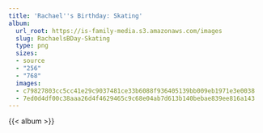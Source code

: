 ```yaml
---
title: 'Rachael''s Birthday: Skating'
album:
  url_root: https://is-family-media.s3.amazonaws.com/images
  slug: RachaelsBDay-Skating
  type: png
  sizes:
  - source
  - "256"
  - "768"
  images:
  - c79827803cc5cc41e29c9037481ce33b6088f936405139bb009eb1971e3e0038
  - 7ed0d4df00c38aaa26d4f4629465c9c68e04ab7d613b140bebae839ee816a143
---
```

{{< album >}}
